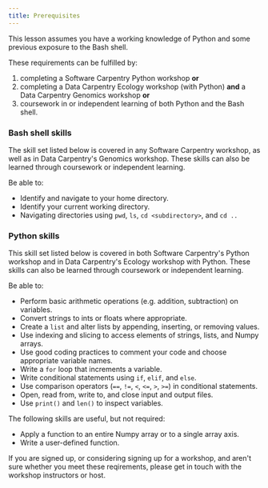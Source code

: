 ```yaml
---
title: Prerequisites
---
```


This lesson assumes you have a working knowledge of Python and some previous exposure to the Bash shell.

These requirements can be fulfilled by:

1. completing a Software Carpentry Python workshop **or**
2. completing a Data Carpentry Ecology workshop (with Python) **and** a Data Carpentry Genomics workshop **or**
3. coursework in or independent learning of both Python and the Bash shell.

### Bash shell skills

The skill set listed below is covered in any Software Carpentry workshop, as well
as in Data Carpentry's Genomics workshop. These skills can also be learned
through coursework or independent learning.

Be able to:

- Identify and navigate to your home directory.
- Identify your current working directory.
- Navigating directories using `pwd`, `ls`, `cd <subdirectory>`, and `cd ..`

### Python skills

This skill set listed below is covered in both Software Carpentry's Python workshop and
in Data Carpentry's Ecology workshop with Python. These skills can also be learned
through coursework or independent learning.

Be able to:

- Perform basic arithmetic operations (e.g. addition, subtraction) on variables.
- Convert strings to ints or floats where appropriate.
- Create a `list` and alter lists by appending, inserting, or removing values.
- Use indexing and slicing to access elements of strings, lists, and Numpy arrays.
- Use good coding practices to comment your code and choose appropriate variable names.
- Write a `for` loop that increments a variable.
- Write conditional statements using `if`, `elif`, and `else`.
- Use comparison operators (`==`, `!=`, `<`, `<=`, `>`, `>=`) in conditional statements.
- Open, read from, write to, and close input and output files.
- Use `print()` and `len()` to inspect variables.

The following skills are useful, but not required:

- Apply a function to an entire Numpy array or to a single array axis.
- Write a user-defined function.

If you are signed up, or considering signing up for a workshop, and aren't sure whether you meet these reqirements, please
get in touch with the workshop instructors or host.


